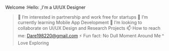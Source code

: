 Welcome :Hello: ,I'm a UI/UX Designer
> 👀 I’m interested in partnership and work free for startups
> 🌱 I’m currently learning Mobile App Development
> 💞️ I’m looking to collaborate on UI/UX Design and Research Projects
> 📫 How to reach me: Dare198220@gmail.com
⚡ Fun fact: No Dull Moment Around Me ^ Love Exploring

<!---
OluwarotimiOkusami/OluwarotimiOkusami is a ✨ special ✨ repository because its `README.md` (this file) appears on your GitHub profile.
You can click the Preview link to take a look at your changes.
--->
